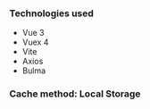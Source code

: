### Technologies used

- Vue 3
- Vuex 4
- Vite
- Axios
- Bulma

### Cache method: **Local Storage**
